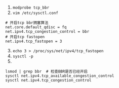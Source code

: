 1. `modprobe tcp_bbr`
2. `vim /etc/sysctl.conf`
```
# 开启tcp bbr拥塞算法
net.core.default_qdisc = fq
net.ipv4.tcp_congestion_control = bbr
# 开启tcp fastopen
net.ipv4.tcp_fastopen = 3
```
3. `echo 3 > /proc/sys/net/ipv4/tcp_fastopen`
4. `sysctl -p`
5. 
```
lsmod | grep bbr  # 检查BBR是否已经开启
sysctl net.ipv4.tcp_available_congestion_control
sysctl net.ipv4.tcp_congestion_control
```
